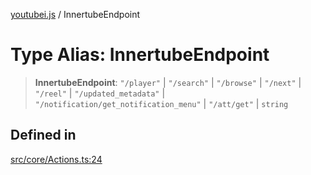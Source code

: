 [youtubei.js](../README.md) / InnertubeEndpoint

# Type Alias: InnertubeEndpoint

> **InnertubeEndpoint**: `"/player"` \| `"/search"` \| `"/browse"` \| `"/next"` \| `"/reel"` \| `"/updated_metadata"` \| `"/notification/get_notification_menu"` \| `"/att/get"` \| `string`

## Defined in

[src/core/Actions.ts:24](https://github.com/LuanRT/YouTube.js/blob/e1650e12979e68b9546bc63989f86b651960a10a/src/core/Actions.ts#L24)
